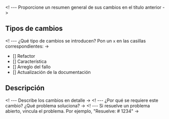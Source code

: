 <! --- Proporcione un resumen general de sus cambios en el título anterior ->

## Tipos de cambios

<! --- ¿Qué tipo de cambios se introducen? Pon un `x` en las casillas correspondientes: ->
- [] Refactor
- [] Característica
- [] Arreglo del fallo
- [] Actualización de la documentación

## Descripción

<! --- Describe los cambios en detalle ->
<! --- ¿Por qué se requiere este cambio? ¿Qué problema soluciona? ->
<! --- Si resuelve un problema abierto, vincula el problema. Por ejemplo, "Resuelve: # 1234" ->
